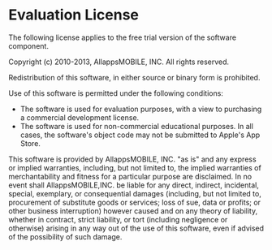 # Evaluation License
The following license applies to the free trial version of the software component.

Copyright (c) 2010-2013, AllappsMOBILE, INC.
All rights reserved.

Redistribution of this software, in either source or binary form is prohibited.

Use of this software is permitted under the following conditions:

- The software is used for evaluation purposes, with a view to purchasing a commercial development license.
- The software is used for non-commercial educational purposes. In all cases, the software's object code may not be submitted to Apple's App Store.

This software is provided by AllappsMOBILE, INC. "as is" and any express or implied warranties, including, but not limited to, the implied warranties of merchantability and fitness for a particular purpose are disclaimed. In no event shall AllappsMOBILE,INC. be liable for any direct, indirect, incidental, special, exemplary, or consequential damages (including, but not limited to, procurement of substitute goods or services; loss of sue, data or profits; or other business interruption) however caused and on any theory of liability, whether in contract, strict liability, or tort (including negligence or otherwise) arising in any way out of the use of this software, even if advised of the possibility of such damage.